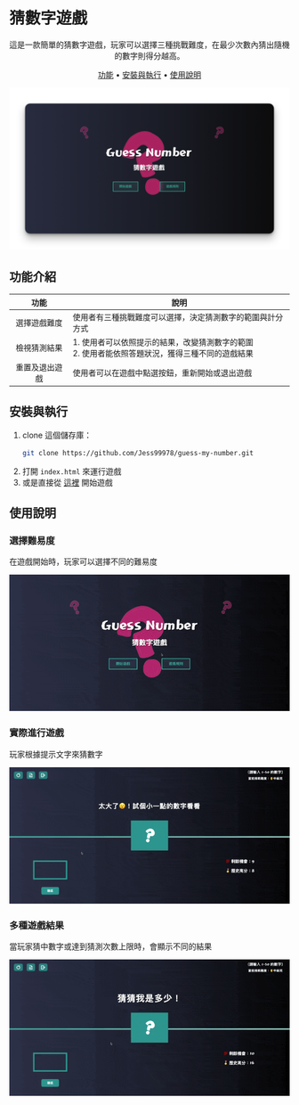 # 猜數字遊戲

 <p align="center">
  這是一款簡單的猜數字遊戲，玩家可以選擇三種挑戰難度，在最少次數內猜出隨機的數字則得分越高。
    <br />
    </p>
<p align="center">
  <a href="#功能">功能</a> •
  <a href="#安裝與執行">安裝與執行</a> •
  <a href="#使用說明">使用說明</a>
</p>
<p align="center">

![電腦版預覽圖](image/preview.png "Desktop Preview")

</p>

## 功能介紹

| 功能                    | 說明                                         |
| :--------------------: | ------------------------------------------------- |
| 選擇遊戲難度 | 使用者有三種挑戰難度可以選擇，決定猜測數字的範圍與計分方式 |
| 檢視猜測結果 | 1. 使用者可以依照提示的結果，改變猜測數字的範圍 <br>2. 使用者能依照答題狀況，獲得三種不同的遊戲結果 |
| 重置及退出遊戲 | 使用者可以在遊戲中點選按鈕，重新開始或退出遊戲 |


## 安裝與執行
1. clone 這個儲存庫：
   ```bash
   git clone https://github.com/Jess99978/guess-my-number.git
   ```
2. 打開 `index.html` 來運行遊戲
3. 或是直接從 [這裡](https://jess99978.github.io/guess-my-number/) 開始遊戲

## 使用說明

### 選擇難易度

在遊戲開始時，玩家可以選擇不同的難易度

![選擇難易度](image/choose-difficulty.gif)

### 實際進行遊戲

玩家根據提示文字來猜數字

![實際玩遊戲](image/gameplay.gif)

### 多種遊戲結果

當玩家猜中數字或達到猜測次數上限時，會顯示不同的結果

![成功猜中](image/success.gif)

